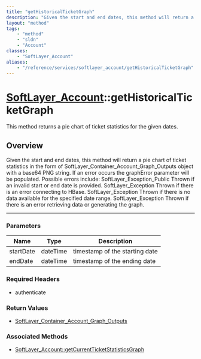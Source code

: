 ```yaml
---
title: "getHistoricalTicketGraph"
description: "Given the start and end dates, this method will return a pie chart of ticket statistics in the form of SoftLayer_Contain... "
layout: "method"
tags:
    - "method"
    - "sldn"
    - "Account"
classes:
    - "SoftLayer_Account"
aliases:
    - "/reference/services/softlayer_account/getHistoricalTicketGraph"
---
```

# [SoftLayer_Account](/reference/services/SoftLayer_Account)::getHistoricalTicketGraph

This method returns a pie chart of ticket statistics for the given dates.


## Overview 
Given the start and end dates, this method will return a pie chart of ticket statistics in the form of SoftLayer_Container_Account_Graph_Outputs object with a base64 PNG string. If an error occurs the graphError parameter will be populated. Possible errors include: SoftLayer_Exception_Public Thrown if an invalid start or end date is provided. SoftLayer_Exception Thrown if there is an error connecting to HBase. SoftLayer_Exception Thrown if there is no data available for the specified date range. SoftLayer_Exception Thrown if there is an error retrieving data or generating the graph. 

-----

### Parameters 
|Name | Type | Description |
| --- | --- | --- |
|startDate| dateTime| timestamp of the starting date|
|endDate| dateTime| timestamp of the ending date|


### Required Headers
* authenticate


### Return Values
* <a href='/reference/datatypes/SoftLayer_Container_Account_Graph_Outputs'>SoftLayer_Container_Account_Graph_Outputs </a>


### Associated Methods

*  [SoftLayer_Account::getCurrentTicketStatisticsGraph](/reference/services/SoftLayer_Account/getCurrentTicketStatisticsGraph )




